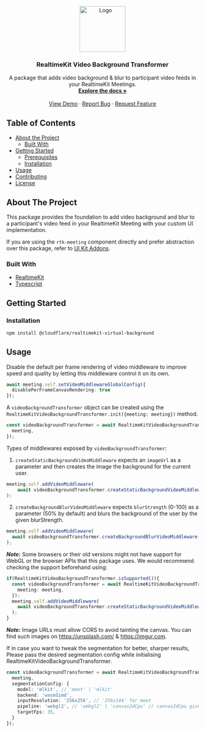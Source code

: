 <!-- PROJECT LOGO -->
<p align="center">
  <a href="https://realtime.cloudflare.com">
    <img src="https://docs.realtime.cloudflare.com/logo/cf.svg" alt="Logo" width="120">
  </a>

  <h3 align="center">RealtimeKit Video Background Transformer</h3>

  <p align="center">
    A package that adds video background & blur to participant video feeds in your RealtimeKit Meetings.
    <br />
    <a href="https://docs.realtime.cloudflare.com"><strong>Explore the docs »</strong></a>
    <br />
    <br />
    <a href="https://demo.realtime.cloudflare.com/">View Demo</a>
    ·
    <a href="https://dyte.io/contact">Report Bug</a>
    ·
    <a href="https://dyte.io/contact">Request Feature</a>
  </p>
</p>

<!-- TABLE OF CONTENTS -->

## Table of Contents

* [About the Project](#about-the-project)
  * [Built With](#built-with)
* [Getting Started](#getting-started)
  * [Prerequisites](#prerequisites)
  * [Installation](#installation)
* [Usage](#usage)
* [Contributing](#contributing)
* [License](#license)



<!-- ABOUT THE PROJECT -->
## About The Project

This package provides the foundation to add video background and blur to a participant's video feed in your RealtimeKit Meeting with your custom UI implementation.

If you are using the `rtk-meeting` component directly and prefer abstraction over this package, refer to [UI Kit Addons](https://www.npmjs.com/package/@cloudflare/realtimekit-ui-addons).

### Built With

* [RealtimeKit](https://realtime.cloudflare.com/)
* [Typescript](https://typescriptlang.org)


<!-- GETTING STARTED -->
## Getting Started

### Installation

```sh
npm install @cloudflare/realtimekit-virtual-background
```

<!-- USAGE EXAMPLES -->
## Usage

Disable the default per frame rendering of video middleware to improve speed and quality by letting this middleware control it on its own.

```ts
await meeting.self.setVideoMiddlewareGlobalConfig({
  disablePerFrameCanvasRendering: true
});
```

A `videoBackgroundTransformer` object can be created using the `RealtimeKitVideoBackgroundTransformer.init({meeting: meeting})` method.

```ts
const videoBackgroundTransformer = await RealtimeKitVideoBackgroundTransformer.init({
  meeting,
});
```

Types of middlewares exposed by `videoBackgroundTransformer`:
1. ```createStaticBackgroundVideoMiddleware``` expects an ```imageUrl``` as a parameter and then creates the image the background for the current user. 
```ts
meeting.self.addVideoMiddleware(
    await videoBackgroundTransformer.createStaticBackgroundVideoMiddleware(imageUrl)
);
```

2. ```createBackgroundBlurVideoMiddleware``` expects ```blurStrength``` (0-100) as a parameter (50% by default) and blurs the background of the user by the given blurStrength.
```ts
meeting.self.addVideoMiddleware(
  await videoBackgroundTransformer.createBackgroundBlurVideoMiddleware(50)
);
``` 

**_Note:_** Some browsers or their old versions might not have support for WebGL or the browser APIs that this package uses. We would recommend checking the support beforehand using:

```ts
if(RealtimeKitVideoBackgroundTransformer.isSupported()){
  const videoBackgroundTransformer = await RealtimeKitVideoBackgroundTransformer.init({
    meeting: meeting,
  });
  meeting.self.addVideoMiddleware(
    await videoBackgroundTransformer.createStaticBackgroundVideoMiddleware(`REPLACE_THIS_WITH_IMAGE_URL`)
  );
}
```

**_Note:_** Image URLs must allow CORS to avoid tainting the canvas. You can find such images on <https://unsplash.com/> & <https://imgur.com>.

If in case you want to tweak the segmentation for better, sharper results, Please pass the desired segmentation config while initialising RealtimeKitVideoBackgroundTransformer.

```ts
const videoBackgroundTransformer = await RealtimeKitVideoBackgroundTransformer.init({
  meeting,
  segmentationConfig: {
    model: 'mlkit', // 'meet' | 'mlkit'
    backend: 'wasmSimd',
    inputResolution: '256x256', // '256x144' for meet
    pipeline: 'webgl2', // 'webgl2' | 'canvas2dCpu' // canvas2dCpu gives sharper blur, webgl2 is faster.
    targetFps: 35,
  }
});
```